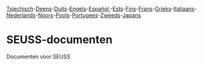 [Tsjechisch](README.cs.md)-[Deens](README.da.md)-[Duits](README.de.md)-[Engels](README.md)-[Español ](README.es.md)-[Ests](README.et.md)-[Fins](README.fi.md)-[Frans](README.fr.md)-[Grieks](README.el.md)-[Italiaans](README.it.md)-[Nederlands](README.nl.md)-[Noors](README.no.md)-[Pools](README.pl.md)-[Portugees](README.pt.md)-[Zweeds](README.sv.md)-[Japans](README.ja.md)

# SEUSS-documenten

Documenten voor SEUSS
